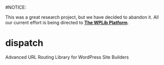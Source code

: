 #NOTICE:

This was a great research project, but we have decided to abandon it.  All our current effort is being directed to [**The WPLib Platform**](http://github.com/wplib).


dispatch
========

Advanced URL Routing Library for WordPress Site Builders
